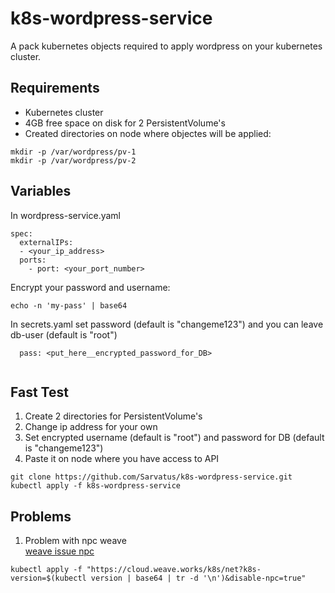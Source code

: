 k8s-wordpress-service
=========

A pack kubernetes objects required to apply wordpress on your kubernetes cluster.

Requirements
------------

- Kubernetes cluster
- 4GB free space on disk for 2 PersistentVolume's 
- Created directories on node where objectes will be applied:
```
mkdir -p /var/wordpress/pv-1    
mkdir -p /var/wordpress/pv-2
```

Variables
--------------
In wordpress-service.yaml
```
spec:
  externalIPs:
  - <your_ip_address>
  ports:
    - port: <your_port_number>
```

Encrypt your password and username:
```
echo -n 'my-pass' | base64
```
In secrets.yaml  set password (default is "changeme123") and you can leave db-user (default is "root")
```
  pass: <put_here__encrypted_password_for_DB>
  
```

Fast Test
--------
1. Create 2 directories for PersistentVolume's 
2. Change ip address for your own
3. Set encrypted username (default is "root") and password for DB (default is "changeme123")
4. Paste it on node where you have access to API
```
git clone https://github.com/Sarvatus/k8s-wordpress-service.git  
kubectl apply -f k8s-wordpress-service
```

Problems
--------
1. Problem with npc weave  
[weave issue npc](https://github.com/weaveworks/weave/issues/3761)
```
kubectl apply -f "https://cloud.weave.works/k8s/net?k8s-version=$(kubectl version | base64 | tr -d '\n')&disable-npc=true"
```
